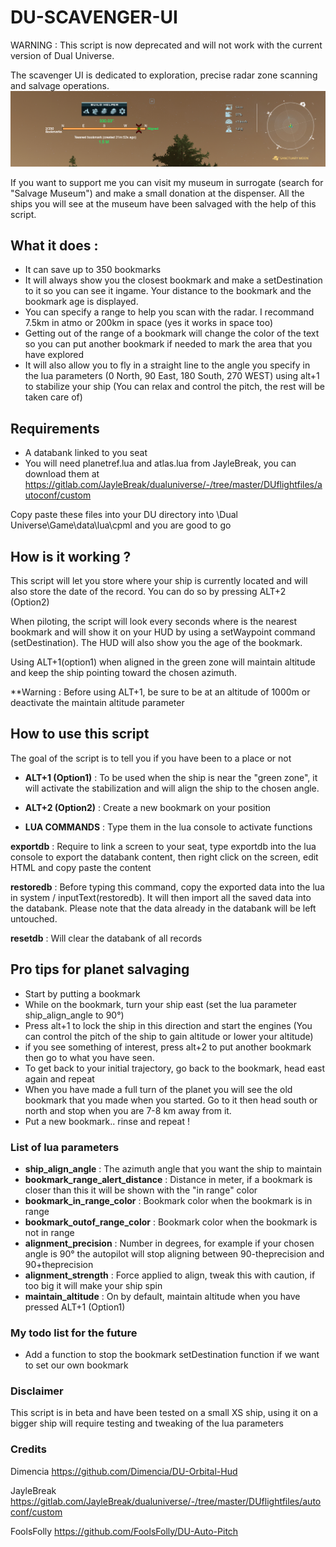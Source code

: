 # DU-SCAVENGER-UI

WARNING : This script is now deprecated and will not work with the current version of Dual Universe.

The scavenger UI is dedicated to exploration, precise radar zone scanning and salvage operations. 
![image](https://raw.githubusercontent.com/Catharius/DU-SCAVENGER-UI/main/hud.jpg?token=ARIPOLEXBVDDYHCKPJSYEQDACR5IU)

If you want to support me you can visit my museum in surrogate (search for "Salvage Museum") and make a small donation at the dispenser. All the ships you will see at the museum have been salvaged with the help of this script.


## What it does :
* It can save up to 350 bookmarks
* It will always show you the closest bookmark and make a setDestination to it so you can see it ingame. Your distance to the bookmark and the bookmark age is displayed.
* You can specify a range to help you scan with the radar. I recommand 7.5km in atmo or 200km in space (yes it works in space too)
* Getting out of the range of a bookmark will change the color of the text so you can put another bookmark if needed to mark the area that you have explored
* It will also allow you to fly in a straight line to the angle you specify in the lua parameters (0 North, 90 East, 180 South, 270 WEST) using alt+1 to stabilize your ship (You can relax and control the pitch, the rest will be taken care of)

## Requirements
* A databank linked to you seat
* You will need planetref.lua and atlas.lua from JayleBreak, you can download them at https://gitlab.com/JayleBreak/dualuniverse/-/tree/master/DUflightfiles/autoconf/custom

Copy paste these files into your DU directory into \Dual Universe\Game\data\lua\cpml and you are good to go


## How is it working ?

This script will let you store where your ship is currently located and will also store the date of the record. You can do so by pressing ALT+2 (Option2)

When piloting, the script will look every seconds where is the nearest bookmark and will show it on your HUD by using a setWaypoint command (setDestination). The HUD will also show you the age of the bookmark.

Using ALT+1(option1) when aligned  in the green zone will maintain altitude and keep the ship pointing toward the chosen azimuth.

**Warning : Before using ALT+1, be sure to be at an altitude of 1000m or deactivate the maintain altitude parameter

## How to use this script

The goal of the script is to tell you if you have been to a place or not

* **ALT+1 (Option1)** : To be used when the ship is near the "green zone", it will activate the stabilization and will align the ship to the chosen angle.

* **ALT+2 (Option2)** : Create a new bookmark on your position

* **LUA COMMANDS** : Type them in the lua console to activate functions

**exportdb** : Require to link a screen to your seat, type exportdb into the lua console to export the databank content, then right click on the screen, edit HTML and copy paste the content

**restoredb** : Before typing this command, copy the exported data into the lua in system / inputText(restoredb). It will then import all the saved data into the databank. Please note that the data already in the databank will be left untouched.

**resetdb** : Will clear the databank of all records

## Pro tips for planet salvaging
* Start by putting a bookmark
* While on the bookmark, turn your ship east (set the lua parameter ship_align_angle to 90°)
* Press alt+1 to lock the ship in this direction and start the engines (You can control the pitch of the ship to gain altitude or lower your altitude)
* if you see something of interest, press alt+2 to put another bookmark then go to what you have seen.
* To get back to your initial trajectory, go back to the bookmark, head east again and repeat
* When you have made a full turn of the planet you will see the old bookmark that you made when you started. Go to it then head south or north and stop when you are 7-8 km away from it.
* Put a new bookmark.. rinse and repeat !


### List of lua parameters
* **ship_align_angle** : The azimuth angle that you want the ship to maintain
* **bookmark_range_alert_distance** : Distance in meter, if a bookmark is closer than this it will be shown with the "in range" color 
* **bookmark_in_range_color** : Bookmark color when the bookmark is in range
* **bookmark_outof_range_color** : Bookmark color when the bookmark is not in range
* **alignment_precision** : Number in degrees, for example if your chosen angle is 90° the autopilot will stop aligning between 90-theprecision and 90+theprecision
* **alignment_strength** : Force applied to align, tweak this with caution, if too big it will make your ship spin
* **maintain_altitude** : On by default, maintain altitude when you have pressed ALT+1 (Option1)

### My todo list for the future
* Add a function to stop the bookmark setDestination function if we want to set our own bookmark

### Disclaimer
This script is in beta and have been tested on a small XS ship, using it on a bigger ship will require testing and tweaking of the lua parameters

### Credits
Dimencia https://github.com/Dimencia/DU-Orbital-Hud

JayleBreak https://gitlab.com/JayleBreak/dualuniverse/-/tree/master/DUflightfiles/autoconf/custom

FoolsFolly https://github.com/FoolsFolly/DU-Auto-Pitch
